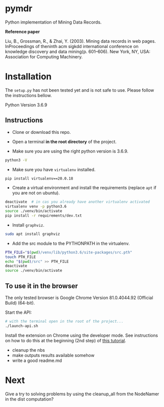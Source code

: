 # pymdr
Python implementation of Mining Data Records.

**Reference paper**

Liu, B., Grossman, R., & Zhai, Y. (2003). Mining data records in web pages. InProceedings of theninth acm sigkdd international conference on knowledge discovery and data mining(p. 601–606). New York, NY, USA: Association for Computing Machinery.

# Installation

The `setup.py` has not been tested yet and is not safe to use. Please follow the instructions bellow.

Python Version 3.6.9

## Instructions

- Clone or download this repo.

- Open a terminal **in the root directory** of the project.

- Make sure you are using the right python version is 3.6.9.

```bash
python3 -V
```

- Make sure you have `virtualenv` installed.

```bash
pip install virtualenv==20.0.18
```

- Create a virtual environment and install the requirements (replace `apt` if you are not on ubuntu).

```bash
deactivate  # in cas you already have another virtualenv activated
virtualenv venv -p python3.6
source ./venv/bin/activate
pip install -r requirements/dev.txt
```

- Install `graphviz`.

```bash
sudo apt install graphviz
```

- Add the src module to the PYTHONPATH in the virtualenv.

```bash
PTH_FILE="$(pwd)/venv/lib/python3.6/site-packages/src.pth"
touch PTH_FILE
echo "$(pwd)/src" >> PTH_FILE
deactivate
source ./venv/bin/activate
```

## To use it in the browser 

The only tested browser is Google Chrome Version 81.0.4044.92 (Official Build) (64-bit).

Start the API: 

```bash
# with the terminal open in the root of the project...
./launch-api.sh
```

Install the extension on Chrome using the developer mode. See instructions on how to do this at the beginning (2nd step) of [this tutorial](https://developer.chrome.com/extensions/getstarted).

- cleanup the nbs
- make outputs results available somehow
- write a good readme.md

# Next

Give a try to solving problems by using the cleanup_all from the NodeNamer in the dist computation?